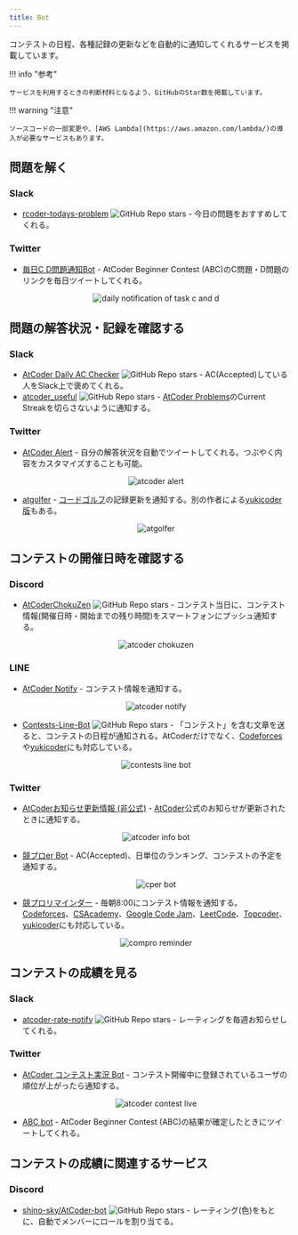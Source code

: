 ```yaml
---
title: Bot
---
```


コンテストの日程、各種記録の更新などを自動的に通知してくれるサービスを掲載しています。

!!! info "参考"

    サービスを利用するときの判断材料となるよう、GitHubのStar数を掲載しています。

!!! warning "注意"

    ソースコードの一部変更や、[AWS Lambda](https://aws.amazon.com/lambda/)の導入が必要なサービスもあります。

## 問題を解く

### Slack

- [rcoder-todays-problem](https://github.com/mmck328/rcoder-todays-problem) ![GitHub Repo stars](https://img.shields.io/github/stars/mmck328/rcoder-todays-problem?style=plastic) - 今日の問題をおすすめしてくれる。

### Twitter

- [毎日C D問題通知Bot](https://twitter.com/mainitiCDmondai) - AtCoder Beginner Contest (ABC)のC問題・D問題のリンクを毎日ツイートしてくれる。

    <div align="center">
      <img loading = "lazy" src="../images/web_app/daily_notification_of_task_c_and_d.png" alt="daily notification of task c and d">
    </div>

## 問題の解答状況・記録を確認する

### Slack

- [AtCoder Daily AC Checker](https://github.com/purple-jwl/atcoder-daily-ac-checker) ![GitHub Repo stars](https://img.shields.io/github/stars/purple-jwl/atcoder-daily-ac-checker?style=plastic) - AC(Accepted)している人をSlack上で褒めてくれる。
- [atcoder_useful](https://github.com/Kota-Y/atcoder_useful) ![GitHub Repo stars](https://img.shields.io/github/stars/Kota-Y/atcoder_useful?style=plastic) - [AtCoder Problems](https://kenkoooo.com/atcoder/)のCurrent Streakを切らさないように通知する。

### Twitter

- [AtCoder Alert](https://atcoderalert-2a1a8.web.app/) - 自分の解答状況を自動でツイートしてくれる。つぶやく内容をカスタマイズすることも可能。

    <div align="center">
      <img loading = "lazy" src="../images/web_app/atcoder_alert.png" alt="atcoder alert">
    </div>

- [atgolfer](https://twitter.com/atgolfer1) - [コードゴルフ](https://ja.wikipedia.org/wiki/%E3%82%B3%E3%83%BC%E3%83%89%E3%82%B4%E3%83%AB%E3%83%95)の記録更新を通知する。別の作者による[yukicoder版](https://twitter.com/yukigolfer)もある。

    <div align="center">
      <img loading = "lazy" src="../images/web_app/atgolfer.png" alt="atgolfer">
    </div>

## コンテストの開催日時を確認する

### Discord

- [AtCoderChokuZen](https://github.com/KATO-Hiro/AtCoderChokuZen) ![GitHub Repo stars](https://img.shields.io/github/stars/KATO-Hiro/AtCoderChokuZen?style=plastic) - コンテスト当日に、コンテスト情報(開催日時・開始までの残り時間)をスマートフォンにプッシュ通知する。

    <div align="center">
      <img loading = "lazy" src="../images/web_app/atcoder_chokuzen.png" alt="atcoder chokuzen">
    </div>

### LINE

- [AtCoder Notify](https://atcoder-bot.firebaseapp.com/) - コンテスト情報を通知する。

    <div align="center">
      <img loading = "lazy" src="../images/web_app/atcoder_notify.png" alt="atcoder notify">
    </div>

- [Contests-Line-Bot](https://github.com/granddaifuku/Contests-Line-Bot) ![GitHub Repo stars](https://img.shields.io/github/stars/granddaifuku/Contests-Line-Bot?style=plastic) - 「コンテスト」を含む文章を送ると、コンテストの日程が通知される。AtCoderだけでなく、[Codeforces](https://codeforces.com/)や[yukicoder](https://yukicoder.me/)にも対応している。

    <div align="center">
      <img loading = "lazy" src="../images/web_app/contests_line_bot.png" alt="contests line bot">
    </div>

### Twitter

- [AtCoderお知らせ更新情報 (非公式)](https://twitter.com/AtCoderInfoBot) - [AtCoder](https://atcoder.jp/)公式のお知らせが更新されたときに通知する。

    <div align="center">
      <img loading = "lazy" src="../images/web_app/atcoder_info_bot.png" alt="atcoder info bot">
    </div>

- [競プロer Bot](https://twitter.com/cper_bot) - AC(Accepted)、日単位のランキング、コンテストの予定を通知する。

    <div align="center">
      <img loading = "lazy" src="../images/web_app/cper_bot.png" alt="cper bot">
    </div>

- [競プロリマインダー](https://twitter.com/ComproReminder) - 毎朝8:00にコンテスト情報を通知する。[Codeforces](https://codeforces.com/)、[CSAcademy](https://csacademy.com/)、[Google Code Jam](https://codingcompetitions.withgoogle.com/codejam)、[LeetCode](https://leetcode.com/)、[Topcoder](https://www.topcoder.com/)、[yukicoder](https://yukicoder.me/)にも対応している。

    <div align="center">
      <img loading = "lazy" src="../images/web_app/compro_reminder.png" alt="compro reminder">
    </div>

## コンテストの成績を見る

### Slack

- [atcoder-rate-notify](https://github.com/ysk1180/atcoder-rate-notify) ![GitHub Repo stars](https://img.shields.io/github/stars/ysk1180/atcoder-rate-notify?style=plastic) - レーティングを毎週お知らせしてくれる。

### Twitter

- [AtCoder コンテスト実況 Bot](https://twitter.com/cpcontest_bot?lang=en) - コンテスト開催中に登録されているユーザの順位が上がったら通知する。

    <div align="center">
      <img loading = "lazy" src="../images/web_app/atcoder_contest_live.png" alt="atcoder contest live">
    </div>

- [ABC bot](https://twitter.com/abc_notifier) - AtCoder Beginner Contest (ABC)の結果が確定したときにツイートしてくれる。

## コンテストの成績に関連するサービス

### Discord

- [shino-sky/AtCoder-bot](https://github.com/shino-sky/AtCoder-bot) ![GitHub Repo stars](https://img.shields.io/github/stars/shino-sky/AtCoder-bot?style=plastic) - レーティング(色)をもとに、自動でメンバーにロールを割り当てる。
